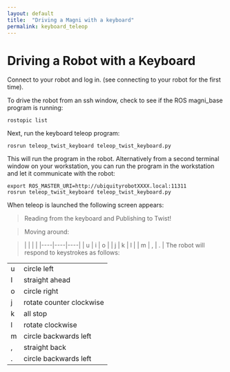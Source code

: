 ```yaml
---
layout: default
title:  "Driving a Magni with a keyboard"
permalink: keyboard_teleop
---
```

# Driving a Robot with a Keyboard

Connect to your robot and log in. (see connecting to your robot for the first time).

To drive the robot from an ssh window, check to see if the ROS magni_base program is running:
 
    rostopic list 

Next, run the keyboard teleop program:

    rosrun teleop_twist_keyboard teleop_twist_keyboard.py

This will run the program in the robot. Alternatively from a second terminal window on your workstation, you can run the program in the workstation and let it communicate with the robot:

    export ROS_MASTER_URI=http://ubiquityrobotXXXX.local:11311
    rosrun teleop_twist_keyboard teleop_twist_keyboard.py

When teleop is launched the following screen appears:

>Reading from the keyboard and Publishing to Twist!

>Moving around:

>| | | |
|----|----|----|
|  u | i  | o  |
|  j | k  | l  |
|  m | ,  | .  |
The robot will respond to keystrokes as follows:

| | |
|--|--|
| u | circle left |
| I | straight ahead |
| o | circle right |
| j | rotate counter clockwise |
| k | all stop |
| l | rotate clockwise |
| m | circle backwards left |
| , | straight back |
| . | circle backwards left |

<!--
>For Holonomic mode (strafing), hold down the shift key:

>| | | |
|----|----|----|
|  U | I  | O  |
|  J | K  | L  |
|  M | <  | >  |

>t : up (+z)  
b : down (-z)  
anything else : stop

>q/z : increase/decrease max speeds by 10%  
w/x : increase/decrease only linear speed by 10%  
e/c : increase/decrease only angular speed by 10%  

>CTRL-C to quit

currently:	speed 0.5	turn 1

Please note Holonomic mode does not apply to a Magni or Loki, as the robots are differential drive.
-->
